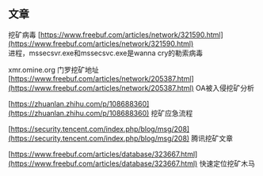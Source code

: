 <a name="hDwIR"></a>
## 文章
挖矿病毒  [https://www.freebuf.com/articles/network/321590.html](https://www.freebuf.com/articles/network/321590.html)   <br />进程，mssecsvr.exe和mssecsvc.exe是wanna cry的勒索病毒  


 xmr.omine.org  门罗挖矿地址  [https://www.freebuf.com/articles/network/205387.html](https://www.freebuf.com/articles/network/205387.html)   OA被入侵挖矿分析  

[https://zhuanlan.zhihu.com/p/108688360](https://zhuanlan.zhihu.com/p/108688360) 挖矿应急流程

[https://security.tencent.com/index.php/blog/msg/208](https://security.tencent.com/index.php/blog/msg/208) 腾讯挖矿文章

[https://www.freebuf.com/articles/database/323667.html](https://www.freebuf.com/articles/database/323667.html) 快速定位挖矿木马

